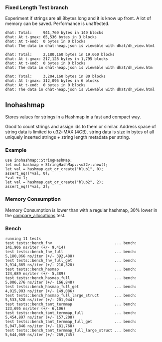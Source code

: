 
### Fixed Length Test branch

Experiment if strings are all 8bytes long and it is know up front. A lot of memory can be saved. Performance is unaffected.

```
dhat: Total:     941,760 bytes in 140 blocks
dhat: At t-gmax: 65,536 bytes in 3 blocks
dhat: At t-end:  0 bytes in 0 blocks
dhat: The data in dhat-heap.json is viewable with dhat/dh_view.html

dhat: Total:     2,180,160 bytes in 19,060 blocks
dhat: At t-gmax: 217,128 bytes in 1,795 blocks
dhat: At t-end:  0 bytes in 0 blocks
dhat: The data in dhat-heap.json is viewable with dhat/dh_view.htm

dhat: Total:     3,204,160 bytes in 80 blocks
dhat: At t-gmax: 312,096 bytes in 6 blocks
dhat: At t-end:  0 bytes in 0 blocks
dhat: The data in dhat-heap.json is viewable with dhat/dh_view.html

```


## Inohashmap

Stores values for strings in a Hashmap in a fast and compact way.

Good to count strings and assign ids to them or similar. Address space of string data is limited to u32::MAX (4GB).
string data is size in bytes of all uniquely inserted strings + string length metadata per string.

### Example

```
use inohashmap::StringHashMap;
let mut hashmap = StringHashMap::<u32>::new();
let val = hashmap.get_or_create("blub1", 0);
assert_eq!(*val, 0);
*val += 1;
let val = hashmap.get_or_create("blub2", 2);
assert_eq!(*val, 2);
```

### Memory Consumption
Memory Consumption is lower than with a regular hashmap, 30% lower in the [compare_allocations](compare_allocations/README.md) test.


### Bench

```
running 11 tests
test tests::bench_fnv                            ... bench:     141,906 ns/iter (+/- 9,414)
test tests::bench_fnv_full                       ... bench:   5,180,066 ns/iter (+/- 392,488)
test tests::bench_fnv_full_get                   ... bench:   3,914,865 ns/iter (+/- 210,328)
test tests::bench_hasmap                         ... bench:     124,689 ns/iter (+/- 5,389)
test tests::bench_hasmap_full                    ... bench:   5,006,276 ns/iter (+/- 166,848)
test tests::bench_hasmap_full_get                ... bench:   4,015,903 ns/iter (+/- 149,086)
test tests::bench_hasmap_full_large_struct       ... bench:   5,533,528 ns/iter (+/- 201,944)
test tests::bench_tant_termmap                   ... bench:     123,695 ns/iter (+/- 6,106)
test tests::bench_tant_termmap_full              ... bench:   5,454,897 ns/iter (+/- 157,208)
test tests::bench_tant_termmap_full_get          ... bench:   5,047,846 ns/iter (+/- 181,768)
test tests::bench_tant_termmap_full_large_struct ... bench:   5,644,069 ns/iter (+/- 269,745)
```

